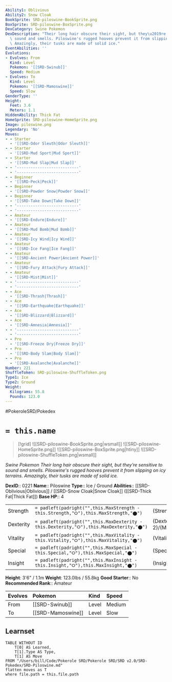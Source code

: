 ```yaml
---
Ability1: Oblivious
Ability2: Snow Cloak
BookSprite: SRD-piloswine-BookSprite.png
BoxSprite: SRD-piloswine-BoxSprite.png
DexCategory: Swine Pokemon
DexDescription: "Their long hair obscure their sight, but they\u2019re sensitive to\
  \ sound and smells. Piloswine's rugged hooves prevent it from slipping on icy terrains.\
  \ Amazingly, their tusks are made of solid ice."
EventAbilities: ''
Evolutions:
- Evolves: From
  Kind: Level
  Pokemon: '[[SRD-Swinub]]'
  Speed: Medium
- Evolves: To
  Kind: Level
  Pokemon: '[[SRD-Mamoswine]]'
  Speed: Slow
GenderType: ''
Height:
  Feet: 3.6
  Meters: 1.1
HiddenAbility: Thick Fat
HomeSprite: SRD-piloswine-HomeSprite.png
Image: piloswine.png
Legendary: 'No'
Moves:
- - Starter
  - '[[SRD-Odor Sleuth|Odor Sleuth]]'
- - Starter
  - '[[SRD-Mud Sport|Mud Sport]]'
- - Starter
  - '[[SRD-Mud Slap|Mud Slap]]'
- - '---------------------------'
  - '---------------------------'
- - Beginner
  - '[[SRD-Peck|Peck]]'
- - Beginner
  - '[[SRD-Powder Snow|Powder Snow]]'
- - Beginner
  - '[[SRD-Take Down|Take Down]]'
- - '---------------------------'
  - '---------------------------'
- - Amateur
  - '[[SRD-Endure|Endure]]'
- - Amateur
  - '[[SRD-Mud Bomb|Mud Bomb]]'
- - Amateur
  - '[[SRD-Icy Wind|Icy Wind]]'
- - Amateur
  - '[[SRD-Ice Fang|Ice Fang]]'
- - Amateur
  - '[[SRD-Ancient Power|Ancient Power]]'
- - Amateur
  - '[[SRD-Fury Attack|Fury Attack]]'
- - Amateur
  - '[[SRD-Mist|Mist]]'
- - '---------------------------'
  - '---------------------------'
- - Ace
  - '[[SRD-Thrash|Thrash]]'
- - Ace
  - '[[SRD-Earthquake|Earthquake]]'
- - Ace
  - '[[SRD-Blizzard|Blizzard]]'
- - Ace
  - '[[SRD-Amnesia|Amnesia]]'
- - '---------------------------'
  - '---------------------------'
- - Pro
  - '[[SRD-Freeze Dry|Freeze Dry]]'
- - Pro
  - '[[SRD-Body Slam|Body Slam]]'
- - Pro
  - '[[SRD-Avalanche|Avalanche]]'
Number: 221
ShuffleToken: SRD-piloswine-ShuffleToken.png
Type1: Ice
Type2: Ground
Weight:
  Kilograms: 55.8
  Pounds: 123.0
---
```


#PokeroleSRD/Pokedex

# `= this.name`

> [!grid]
> ![[SRD-piloswine-BookSprite.png|wsmall]]
> ![[SRD-piloswine-HomeSprite.png]]
> ![[SRD-piloswine-BoxSprite.png|htiny]]
> ![[SRD-piloswine-ShuffleToken.png|wsmall]]


*Swine Pokemon*
*Their long hair obscure their sight, but they’re sensitive to sound and smells. Piloswine's rugged hooves prevent it from slipping on icy terrains. Amazingly, their tusks are made of solid ice.*

**DexID**:: 0221
**Name**:: Piloswine
**Type**:: Ice / Ground
**Abilities**:: [[SRD-Oblivious|Oblivious]] / [[SRD-Snow Cloak|Snow Cloak]] ([[SRD-Thick Fat|Thick Fat]])
**Base HP**:: 4

|           |                                                                                        |                                          |
| --------- | -------------------------------------------------------------------------------------- | ---------------------------------------- |
| Strength  | `= padleft(padright("",this.MaxStrength - this.Strength,"⭘"),this.MaxStrength,"⬤")`    | (Strength::3)/(MaxStrength::6)   |
| Dexterity | `= padleft(padright("",this.MaxDexterity - this.Dexterity,"⭘"),this.MaxDexterity,"⬤")` | (Dexterity:: 2)/(MaxDexterity::4) |
| Vitality  | `= padleft(padright("",this.MaxVitality - this.Vitality,"⭘"),this.MaxVitality,"⬤")`    | (Vitality::2)/(MaxVitality::5)   |
| Special   | `= padleft(padright("",this.MaxSpecial - this.Special,"⭘"),this.MaxSpecial,"⬤")`       | (Special::2)/(MaxSpecial::4)     |
| Insight   | `= padleft(padright("",this.MaxInsight - this.Insight,"⭘"),this.MaxInsight,"⬤")`       | (Insight::2)/(MaxInsight::4)     |

**Height**: 3'6" / 1.1m
**Weight**: 123.0lbs / 55.8kg
**Good Starter**:: No
**Recommended Rank**:: Amateur

| Evolves   | Pokemon           | Kind   | Speed   |
|:----------|:------------------|:-------|:--------|
| From      | [[SRD-Swinub]]    | Level  | Medium  |
| To        | [[SRD-Mamoswine]] | Level  | Slow    |

## Learnset

```dataview
TABLE WITHOUT ID
    T[0] AS Learned,
    T[1].Type AS Type,
    T[1] AS Move
FROM "/Users/bill/Code/Pokerole SRD/Pokerole SRD/SRD v2.0/SRD-Pokedex/SRD-Piloswine.md"
flatten moves as T
where file.path = this.file.path
```
